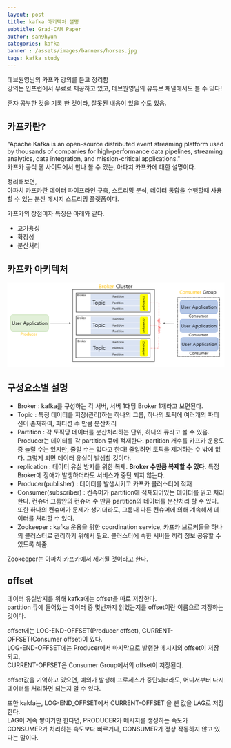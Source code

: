 ```yaml
---
layout: post
title: kafka 아키텍처 설명
subtitle: Grad-CAM Paper
author: san9hyun
categories: kafka 
banner : /assets/images/banners/horses.jpg
tags: kafka study
---
```


데브원영님의 카프카 강의를 듣고 정리함 <br>
강의는 인프런에서 무료로 제공하고 있고, 데브원영님의 유튜브 채널에서도 볼 수 있다!

혼자 공부한 것을 기록 한 것이라, 잘못된 내용이 있을 수도 있음.

## 카프카란?
"Apache Kafka is an open-source distributed event streaming platform used by thousands of companies for high-performance data pipelines, streaming analytics, data integration, and mission-critical applications."<br>
카프카 공식 웹 사이트에서 만나 볼 수 있는, 아파치 카프카에 대한 설명이다.<br>

정리해보면,<br>
아파치 카프카란 데이터 파이프라인 구축, 스트리밍 분석, 데이터 통합을 수행할때 사용할 수 있는 분산 메시지 스트리밍 플랫폼이다. 

카프카의 장점이자 특징은 아래와 같다.<br>
- 고가용성
- 확장성
- 분산처리


## 카프카 아키텍처


![kafka-architecture](/assets/images/contents/kafka/kafka_architecture.PNG)



## 구성요소별 설명

- Broker : kafka를 구성하는 각 서버, 서버 1대당 Broker 1개라고 보면된다.
- Topic : 특정 데이터를 저장(관리)하는 하나의 그룹, 하나의 토픽에 여러개의 파티션이 존재하여, 파티션 수 만큼 분산처리
- Partition : 각 토픽당 데이터를 분산처리하는 단위, 하나의 큐라고 볼 수 있음. Producer는 데이터를 각 partition 큐에 적재한다. partition 개수를 카프카 운용도중 늘릴 수는 있지만, 줄일 수는 없다고 한다! 줄일려면 토픽을 제거하는 수 밖에 없다. 그렇게 되면 데이터 유실이 발생할 것이다.
- replication : 데이터 유실 방지를 위한 복제. **Broker 수만큼 복제할 수 있다.** 특정 Broker에 장애가 발생하더라도 서비스가 중단 되지 않는다. 
- Producer(publisher) : 데이터를 발생시키고 카프카 클러스터에 적재
- Consumer(subscriber) : 컨슈머가 partition에 적재되어있는 데이터를 읽고 처리한다. 컨슈머 그룹안의 컨슈머 수 만큼 partition의 데이터를 분산처리 할 수 있다. 또한 하나의 컨슈머가 문제가 생기더라도, 그룹내 다른 컨슈머에 의해 계속해서 데이터를 처리할 수 있다.
- Zookeeper : kafka 운용을 위한 coordination service, 카프카 브로커들을 하나의 클러스터로 관리하기 위해서 필요. 클러스터에 속한 서버들 끼리 정보 공유할 수 있도록 해줌.

Zookeeper는 아파치 카프카에서 제거될 것이라고 한다. <br>

## offset

데이터 유실방지를 위해 kafka에는 offset을 따로 저장한다.<br>
partition 큐에 들어있는 데이터 중 몇번까지 읽었는지를 offset이란 이름으로 저장하는 것이다.<br>

offset에는 LOG-END-OFFSET(Producer offset), CURRENT-OFFSET(Consumer offset)이 있다.<br>
LOG-END-OFFSET에는 Producer에서 마지막으로 발행한 메시지의 offset이 저장되고,<br>
CURRENT-OFFSET은 Consumer Group에서의 offset이 저장된다.<br>

offset값을 기억하고 있으면, 예외가 발생해 프로세스가 중단되더라도, 어디서부터 다시 데이터를 처리하면 되는지 알 수 있다.<br>

또한 kakfa는,
LOG-END_OFFSET에서 CURRENT-OFFSET 을 뺀 값을 LAG로 저장한다.<br>
LAG이 계속 쌓이기만 한다면, PRODUCER가 메시지를 생성하는 속도가 CONSUMER가 처리하는 속도보다 빠르거나, CONSUMER가 정상 작동하지 않고 있다는 말이다.<br>






